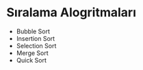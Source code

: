 # Sıralama Alogritmaları

- Bubble Sort
- Insertion Sort
- Selection Sort
- Merge Sort
- Quick Sort
